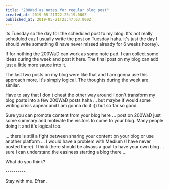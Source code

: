 ```yaml
---
title: "200Wad as notes for regular blog post"
created_at: 2019-05-21T22:25:19.000Z
published_at: 2019-05-21T23:47:03.000Z
---
```

its Tuesday so the day for the scheduled post to my blog. It's not really scheduled cuz I usually write the post on Tuesday haha. it's just the day I should write something (I have never missed already for 6 weeks hooray). 

If for nothing the 200WaD can work as some note pad. I can collect some ideas during the week and post it here. The final post on my blog can add just a little more sauce into it. 

The last two posts on my blog were like that and I am gonna use this approach more. It's simply logical. The thoughts during the week are similar. 

Have to say that I don't cheat the other way around I don't transform my blog posts into a few 200WaD posts haha ... but maybe if would some writing crisis appear and I am gonna do it.:)) but so far so good.

Sure you can promote content from your blog here ... post on 200WaD just some summary and motivate the visitors to come to your blog. Many people doing it and it's logical too.

... there is still a fight between sharing your content on your blog or use another platform ... I would have a problem with Medium (I have never posted there). I think there should be always a goal to have your own blog ... sure I can understand the easiness starting a blog there ... 

What do you think?

\----------

Stay with me. Efran.

